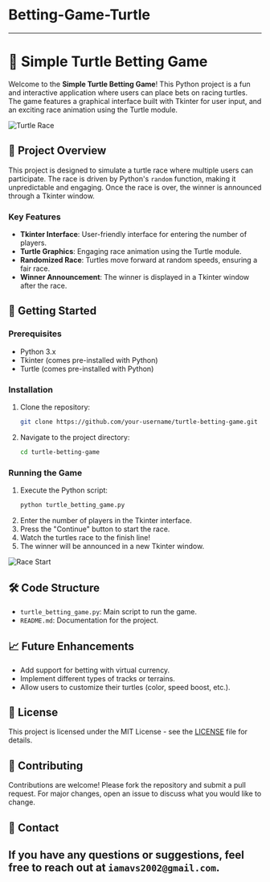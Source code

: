 # Betting-Game-Turtle
---

# 🐢 Simple Turtle Betting Game

Welcome to the **Simple Turtle Betting Game**! This Python project is a fun and interactive application where users can place bets on racing turtles. The game features a graphical interface built with Tkinter for user input, and an exciting race animation using the Turtle module.

![Turtle Race](https://media.giphy.com/media/26tPoyDhjiJ2g7rEs/giphy.gif)

## 🎯 Project Overview

This project is designed to simulate a turtle race where multiple users can participate. The race is driven by Python's `random` function, making it unpredictable and engaging. Once the race is over, the winner is announced through a Tkinter window.

### Key Features
- **Tkinter Interface**: User-friendly interface for entering the number of players.
- **Turtle Graphics**: Engaging race animation using the Turtle module.
- **Randomized Race**: Turtles move forward at random speeds, ensuring a fair race.
- **Winner Announcement**: The winner is displayed in a Tkinter window after the race.

## 🚀 Getting Started

### Prerequisites
- Python 3.x
- Tkinter (comes pre-installed with Python)
- Turtle (comes pre-installed with Python)

### Installation
1. Clone the repository:
   ```bash
   git clone https://github.com/your-username/turtle-betting-game.git
   ```
2. Navigate to the project directory:
   ```bash
   cd turtle-betting-game
   ```

### Running the Game
1. Execute the Python script:
   ```bash
   python turtle_betting_game.py
   ```
2. Enter the number of players in the Tkinter interface.
3. Press the "Continue" button to start the race.
4. Watch the turtles race to the finish line!
5. The winner will be announced in a new Tkinter window.

![Race Start](https://media.giphy.com/media/3ohs7KViF4HHuZS8Ji/giphy.gif)

## 🛠️ Code Structure

- `turtle_betting_game.py`: Main script to run the game.
- `README.md`: Documentation for the project.

## 📈 Future Enhancements
- Add support for betting with virtual currency.
- Implement different types of tracks or terrains.
- Allow users to customize their turtles (color, speed boost, etc.).

## 📄 License
This project is licensed under the MIT License - see the [LICENSE](LICENSE) file for details.

## 🤝 Contributing
Contributions are welcome! Please fork the repository and submit a pull request. For major changes, open an issue to discuss what you would like to change.

## 📧 Contact
If you have any questions or suggestions, feel free to reach out at `iamavs2002@gmail.com`.
---
